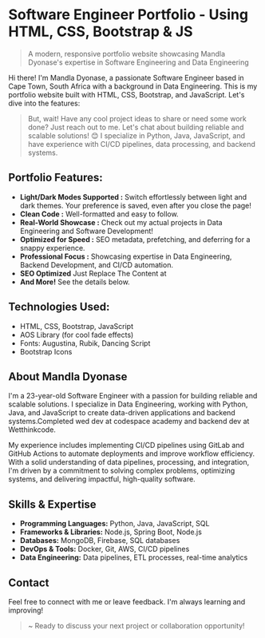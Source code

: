 # Software Engineer Portfolio - Using HTML, CSS, Bootstrap & JS

> A modern, responsive portfolio website showcasing Mandla Dyonase's expertise in Software Engineering and Data Engineering



Hi there! I'm Mandla Dyonase, a passionate Software Engineer based in Cape Town, South Africa with a background in Data Engineering. This is my portfolio website built with HTML, CSS, Bootstrap, and JavaScript. Let's dive into the features:

> But, wait! Have any cool project ideas to share or need some work done? Just reach out to me. Let's chat about building reliable and scalable solutions! 😊 I specialize in Python, Java, JavaScript, and have experience with CI/CD pipelines, data processing, and backend systems.

## **Portfolio Features:**

- **Light/Dark Modes Supported :** Switch effortlessly between light and dark themes. Your preference is saved, even after you close the page!
- **Clean Code :** Well-formatted and easy to follow.
- **Real-World Showcase :** Check out my actual projects in Data Engineering and Software Development!
- **Optimized for Speed :** SEO metadata, prefetching, and deferring for a snappy experience.
- **Professional Focus :** Showcasing expertise in Data Engineering, Backend Development, and CI/CD automation.
- **SEO Optimized** Just Replace The Content at <head>
- **And More!** See the details below.

## **Technologies Used:**

- HTML, CSS, Bootstrap, JavaScript
- AOS Library (for cool fade effects)
- Fonts: Augustina, Rubik, Dancing Script
- Bootstrap Icons

## **About Mandla Dyonase**

I'm a 23-year-old Software Engineer with a passion for building reliable and scalable solutions. I specialize in Data Engineering, working with Python, Java, and JavaScript to create data-driven applications and backend systems.Completed wed dev at codespace academy and backend dev at Wetthinkcode.

My experience includes implementing CI/CD pipelines using GitLab and GitHub Actions to automate deployments and improve workflow efficiency. With a solid understanding of data pipelines, processing, and integration, I'm driven by a commitment to solving complex problems, optimizing systems, and delivering impactful, high-quality software.

## **Skills & Expertise**

- **Programming Languages:** Python, Java, JavaScript, SQL
- **Frameworks & Libraries:** Node.js, Spring Boot, Node.js
- **Databases:** MongoDB, Firebase, SQL databases
- **DevOps & Tools:** Docker, Git, AWS, CI/CD pipelines
- **Data Engineering:** Data pipelines, ETL processes, real-time analytics

## **Contact**

Feel free to connect with me or leave feedback. I'm always learning and improving!

> ~ Ready to discuss your next project or collaboration opportunity!
